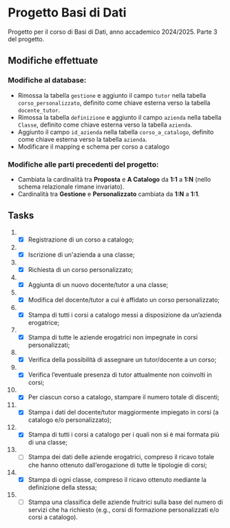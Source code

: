 # Progetto Basi di Dati

Progetto per il corso di Basi di Dati, anno accademico 2024/2025.
Parte 3 del progetto.

## Modifiche effettuate
### Modifiche al database:
- Rimossa la tabella `gestione` e aggiunto il campo `tutor` nella tabella `corso_personalizzato`, definito come chiave esterna verso la tabella `docente_tutor`.
- Rimossa la tabella `definizione` e aggiunto il campo `azienda` nella tabella `Classe`, definito come chiave esterna verso la tabella `azienda`.
- Aggiunto il campo `id_azienda` nella tabella `corso_a_catalogo`, definito come chiave esterna verso la tabella `azienda`.
- Modificare il mapping e schema per corso a catalogo
### Modifiche alle parti precedenti del progetto:
- Cambiata la cardinalità tra **Proposta** e **A Catalogo** da **1:1** a **1:N** (nello schema relazionale rimane invariato).
- Cardinalità tra **Gestione** e **Personalizzato** cambiata da **1:N** a **1:1**.

## Tasks
1. - [x] Registrazione di un corso a catalogo;
2. - [x] Iscrizione di un'azienda a una classe;
3. - [x] Richiesta di un corso personalizzato;
4. - [x] Aggiunta di un nuovo docente/tutor a una classe;
5. - [x] Modifica del docente/tutor a cui è affidato un corso personalizzato;
6. - [x] Stampa di tutti i corsi a catalogo messi a disposizione da un’azienda erogatrice;
7. - [x] Stampa di tutte le aziende erogatrici non impegnate in corsi personalizzati;
8. - [x] Verifica della possibilità di assegnare un tutor/docente a un corso;
9. - [x] Verifica l’eventuale presenza di tutor attualmente non coinvolti in corsi;
10. - [x] Per ciascun corso a catalogo, stampare il numero totale di discenti;
11. - [x] Stampa i dati del docente/tutor maggiormente impiegato in corsi (a catalogo e/o personalizzato);
12. - [x] Stampa di tutti i corsi a catalogo per i quali non si è mai formata più di una classe;
13. - [ ] Stampa dei dati delle aziende erogatrici, compreso il ricavo totale che hanno ottenuto dall’erogazione di tutte le tipologie di corsi;
14. - [x] Stampa di ogni classe, compreso il ricavo ottenuto mediante la definizione della stessa;
15. - [ ] Stampa una classifica delle aziende fruitrici sulla base del numero di servizi che ha richiesto (e.g., corsi di formazione personalizzati e/o corsi a catalogo).